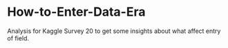 # How-to-Enter-Data-Era
Analysis for Kaggle Survey 20 to get some insights about what affect entry of field.
